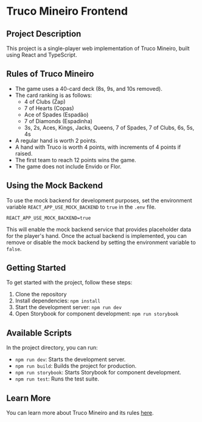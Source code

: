 # Truco Mineiro Frontend

## Project Description

This project is a single-player web implementation of Truco Mineiro, built using React and TypeScript.

## Rules of Truco Mineiro

- The game uses a 40-card deck (8s, 9s, and 10s removed).
- The card ranking is as follows:
  - 4 of Clubs (Zap)
  - 7 of Hearts (Copas)
  - Ace of Spades (Espadão)
  - 7 of Diamonds (Espadinha)
  - 3s, 2s, Aces, Kings, Jacks, Queens, 7 of Spades, 7 of Clubs, 6s, 5s, 4s
- A regular hand is worth 2 points.
- A hand with Truco is worth 4 points, with increments of 4 points if raised.
- The first team to reach 12 points wins the game.
- The game does not include Envido or Flor.

## Using the Mock Backend

To use the mock backend for development purposes, set the environment variable `REACT_APP_USE_MOCK_BACKEND` to `true` in the `.env` file.

```env
REACT_APP_USE_MOCK_BACKEND=true
```

This will enable the mock backend service that provides placeholder data for the player's hand. Once the actual backend is implemented, you can remove or disable the mock backend by setting the environment variable to `false`.

## Getting Started

To get started with the project, follow these steps:

1. Clone the repository
2. Install dependencies: `npm install`
3. Start the development server: `npm run dev`
4. Open Storybook for component development: `npm run storybook`

## Available Scripts

In the project directory, you can run:

- `npm run dev`: Starts the development server.
- `npm run build`: Builds the project for production.
- `npm run storybook`: Starts Storybook for component development.
- `npm run test`: Runs the test suite.

## Learn More

You can learn more about Truco Mineiro and its rules [here](https://example.com/truco-mineiro-rules).